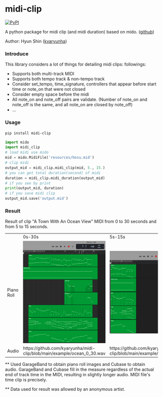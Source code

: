 # midi-clip
[![PyPI](https://img.shields.io/pypi/v/midi-clip.svg)](https://pypi.python.org/pypi/midi-clip)

A python package for midi clip (and midi duration) based on mido. ([github](https://github.com/kyaryunha/midi-clip))

Author: Hyun Shin ([kyaryunha](https://github.com/kyaryunha))

### Introduce

This library considers a lot of things for detailing midi clips: followings:

- Supports both multi-track MIDI
- Supports both tempo track & non-tempo track
- Consider set_tempo, time_signature, controllers that appear before start time or note_on that were not closed
- Consider empty space before the midi
- All note_on and note_off pairs are validate. (Number of note_on and note_off is the same, and all note_on are closed by note_off)
- ... 

### Usage
```
pip install midi-clip
```

```python
import mido
import midi_clip
# load midi use mido
mid = mido.MidiFile('resources/hosu.mid')
# clip midi
output_mid = midi_clip.midi_clip(mid, 5., 15.)
# you can get total duration(second) of midi
duration = midi_clip.midi_duration(output_mid)
# if you see by print
print(output_mid, duration)
# if you save midi clip
output_mid.save('output.mid')
```

### Result

Result of clip "A Town With An Ocean View" MIDI from 0 to 30 seconds and from 5 to 15 seconds.

<table>
<tr>
<td></td>
<td>0s-30s</td>
<td>5s-15s</td>
</tr>
<tr>
<td>Piano Roll</td>
<td><img src="https://raw.githubusercontent.com/kyaryunha/midi-clip/main/example/ocean_0_30.png" /></td>
<td><img src="https://raw.githubusercontent.com/kyaryunha/midi-clip/main/example/ocean_5_15.png" /></td>
</tr>
<tr>
<td>Audio</td>
<td>https://github.com/kyaryunha/midi-clip/blob/main/example/ocean_0_30.wav</td>
<td>https://github.com/kyaryunha/midi-clip/blob/main/example/ocean_5_15.wav</td>
</tr>
</table>

** Used GarageBand to obtain piano roll images and Cubase to obtain audio.
GarageBand and Cubase fill in the measure regardless of the actual end of track time in the MIDI, resulting in slightly longer audio. MIDI file's time clip is precisely.

** Data used for result was allowed by an anonymous artist.
